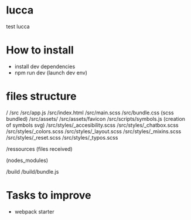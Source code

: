 # lucca
test lucca

# How to install

- install dev dependencies
- npm run dev (launch dev env)

# files structure

/
/src
/src/app.js
/src/index.html
/src/main.scss
/src/bundle.css (scss bundled)
/src/assets/
/src/assets/favicon
/src/scripts/symbols.js (creation of symbols svg)
/src/styles/_accesibility.scss
/src/styles/_chatbox.scss
/src/styles/_colors.scss
/src/styles/_layout.scss
/src/styles/_mixins.scss
/src/styles/_reset.scss
/src/styles/_typos.scss


/ressources (files received)

(nodes_modules)

/build
/build/bundle.js


# Tasks to improve

- webpack starter
